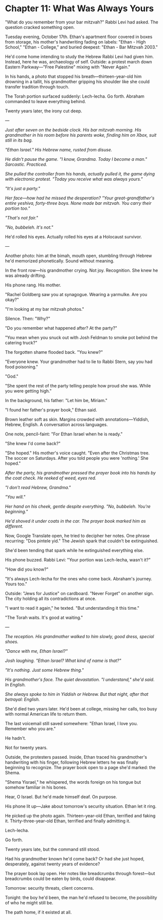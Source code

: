 # Chapter 11: What Was Always Yours

"What do you remember from your bar mitzvah?" Rabbi Levi had asked. The question cracked something open.

Tuesday evening, October 17th. Ethan's apartment floor covered in boxes from storage, his mother's handwriting fading on labels: "Ethan - High School," "Ethan - College," and buried deepest: "Ethan - Bar Mitzvah 2003."

He'd come home intending to study the Hebrew Rabbi Levi had given him. Instead, here he was, archaeology of self. Outside: a protest march down Eastern Parkway—"Free Palestine" mixing with "Never Again."

In his hands, a photo that stopped his breath—thirteen-year-old him drowning in a tallit, his grandmother gripping his shoulder like she could transfer tradition through touch.

The Torah portion surfaced suddenly: Lech-lecha. Go forth. Abraham commanded to leave everything behind.

Twenty years later, the irony cut deep.

—

*Just after seven on the bedside clock. His bar mitzvah morning. His grandmother in his room before his parents woke, finding him on Xbox, suit still in its bag.*

*"Ethan Israel." His Hebrew name, rusted from disuse.*

*He didn't pause the game. "I know, Grandma. Today I become a man." Sarcastic. Practiced.*

*She pulled the controller from his hands, actually pulled it, the game dying with electronic protest. "Today you receive what was always yours."*

*"It's just a party."*

*Her face—how had he missed the desperation? "Your great-grandfather's entire yeshiva, forty-three boys. None made bar mitzvah. You carry their portion too."*

*"That's not fair."*

*"No, bubbeleh. It's not."*

He'd rolled his eyes. Actually rolled his eyes at a Holocaust survivor.

—

Another photo: him at the bimah, mouth open, stumbling through Hebrew he'd memorized phonetically. Sound without meaning.

In the front row—his grandmother crying. Not joy. Recognition. She knew he was already drifting.

His phone rang. His mother.

"Rachel Goldberg saw you at synagogue. Wearing a yarmulke. Are you okay?"

"I'm looking at my bar mitzvah photos."

Silence. Then: "Why?"

"Do you remember what happened after? At the party?"

"You mean when you snuck out with Josh Feldman to smoke pot behind the catering truck?"

The forgotten shame flooded back. "You knew?"

"Everyone knew. Your grandmother had to lie to Rabbi Stern, say you had food poisoning."

"God."

"She spent the rest of the party telling people how proud she was. While you were getting high."

In the background, his father: "Let him be, Miriam."

"I found her father's prayer book," Ethan said.

Brown leather soft as skin. Margins crowded with annotations—Yiddish, Hebrew, English. A conversation across languages.

One note, pencil-faint: "For Ethan Israel when he is ready."

"She knew I'd come back?"

"She hoped." His mother's voice caught. "Even after the Christmas tree. The soccer on Saturdays. After you told people you were 'nothing.' She hoped."

*After the party, his grandmother pressed the prayer book into his hands by the coat check. He reeked of weed, eyes red.*

*"I don't read Hebrew, Grandma."*

*"You will."*

*Her hand on his cheek, gentle despite everything. "No, bubbeleh. You're beginning."*

*He'd shoved it under coats in the car. The prayer book marked him as different.*

Now, Google Translate open, he tried to decipher her notes. One phrase recurring: "Dos pintele yid." The Jewish spark that couldn't be extinguished.

She'd been tending that spark while he extinguished everything else.

His phone buzzed. Rabbi Levi: "Your portion was Lech-lecha, wasn't it?"

"How did you know?"

"It's always Lech-lecha for the ones who come back. Abraham's journey. Yours too."

Outside: "Jews for Justice" on cardboard. "Never Forget" on another sign. The city holding all its contradictions at once.

"I want to read it again," he texted. "But understanding it this time."

"The Torah waits. It's good at waiting."

—

*The reception. His grandmother walked to him slowly, good dress, special shoes.*

*"Dance with me, Ethan Israel?"*

*Josh laughing. "Ethan Israel? What kind of name is that?"*

*"It's nothing. Just some Hebrew thing."*

*His grandmother's face. The quiet devastation. "I understand," she'd said. In English.*

*She always spoke to him in Yiddish or Hebrew. But that night, after that betrayal: English.*

She'd died two years later. He'd been at college, missing her calls, too busy with normal American life to return them.

The last voicemail still saved somewhere: "Ethan Israel, I love you. Remember who you are."

He hadn't.

Not for twenty years.

Outside, the protesters passed. Inside, Ethan traced his grandmother's handwriting with his finger, following Hebrew letters he was finally beginning to recognize. The prayer book open to a page she'd marked: the Shema.

"Shema Yisrael," he whispered, the words foreign on his tongue but somehow familiar in his bones.

Hear, O Israel. But he'd made himself deaf. On purpose.

His phone lit up—Jake about tomorrow's security situation. Ethan let it ring.

He picked up the photo again. Thirteen-year-old Ethan, terrified and faking it. Thirty-three-year-old Ethan, terrified and finally admitting it.

Lech-lecha.

Go forth.

Twenty years late, but the command still stood.

Had his grandmother known he'd come back? Or had she just hoped, desperately, against twenty years of evidence?

The prayer book lay open. Her notes like breadcrumbs through forest—but breadcrumbs could be eaten by birds, could disappear.

Tomorrow: security threats, client concerns.

Tonight: the boy he'd been, the man he'd refused to become, the possibility of who he might still be.

The path home, if it existed at all.
